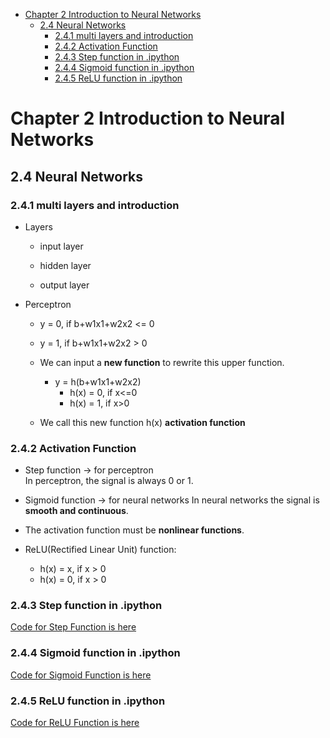 

<!--
 * @Author       : Jingsheng Lyu
 * @Date         : 2020-06-30 20:41:58
 * @LastEditors  : Jingsheng Lyu
 * @LastEditTime : 2020-07-01 14:57:22
 * @FilePath     : /Deep_Learning/Chapter2/CH2_4/README.md
 * @Github       : https://github.com/jingshenglyu
 * @Web          : https://jingshenglyu.github.io/
 * @E-Mail       : jingshenglyu@gmail.com
--> 
<!-- TOC -->

- [Chapter 2 Introduction to Neural Networks](#chapter-2-introduction-to-neural-networks)
    - [2.4 Neural Networks](#24-neural-networks)
        - [2.4.1 multi layers and introduction](#241-multi-layers-and-introduction)
        - [2.4.2 Activation Function](#242-activation-function)
        - [2.4.3 Step function in .ipython](#243-step-function-in-ipython)
        - [2.4.4 Sigmoid function in .ipython](#244-sigmoid-function-in-ipython)
        - [2.4.5 ReLU function in .ipython](#245-relu-function-in-ipython)

<!-- /TOC -->
# Chapter 2 Introduction to Neural Networks

## 2.4 Neural Networks

### 2.4.1 multi layers and introduction
* Layers  
    * input layer

    * hidden layer

    * output layer

* Perceptron  
    * y = 0, if b+w1x1+w2x2 <= 0
    * y = 1, if b+w1x1+w2x2 >  0

    * We can input a **new function** to rewrite this upper function. 
        *  y = h(b+w1x1+w2x2)
            * h(x) = 0, if x<=0
            * h(x) = 1, if x>0
        
    * We call this new function h(x) **activation function**

### 2.4.2 Activation Function

* Step function -> for perceptron  
    In perceptron, the signal is always 0 or 1.

* Sigmoid function -> for neural networks
    In neural networks the signal is **smooth and continuous**.

* The activation function must be **nonlinear functions**. 

* ReLU(Rectified Linear Unit) function:
    * h(x) = x, if x > 0
    * h(x) = 0, if x > 0


### 2.4.3 Step function in .ipython
[Code for Step Function is here](https://github.com/jingshenglyu/Deep_Learning/blob/master/Chapter2/CH2_4/Step_Function.ipynb)

### 2.4.4 Sigmoid function in .ipython
[Code for Sigmoid Function is here](https://github.com/jingshenglyu/Deep_Learning/blob/master/Chapter2/CH2_4/Sigmoid_Function.ipynb)

### 2.4.5 ReLU function in .ipython
[Code for ReLU Function is here](https://github.com/jingshenglyu/Deep_Learning/blob/master/Chapter2/CH2_4/ReLU_Function.ipynb)


